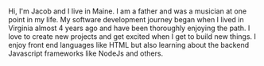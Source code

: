 #

Hi, I'm Jacob and I live in Maine.  I am a father and was a musician at one point in my life. My software development journey began when I lived in Virginia almost 4 years ago and have been thoroughly enjoying the path. I love to create new projects and get excited when I get to build new things. I enjoy front end languages like HTML but also learning about the backend Javascript frameworks like NodeJs and others.

<!---
brownsugs/brownsugs is a ✨ special ✨ repository because its `README.md` (this file) appears on your GitHub profile.
You can click the Preview link to take a look at your changes.
--->
